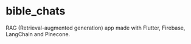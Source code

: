 # bible_chats
RAG (Retrieval-augmented generation) app made with Flutter, Firebase, LangChain and Pinecone.
